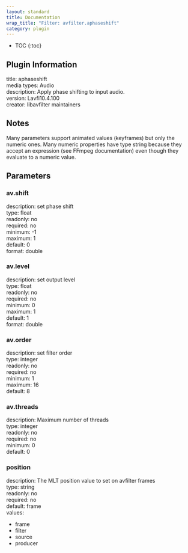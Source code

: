 ```yaml
---
layout: standard
title: Documentation
wrap_title: "Filter: avfilter.aphaseshift"
category: plugin
---
```

* TOC
{:toc}

## Plugin Information

title: aphaseshift  
media types:
Audio  
description: Apply phase shifting to input audio.  
version: Lavfi10.4.100  
creator: libavfilter maintainers  

## Notes

Many parameters support animated values (keyframes) but only the numeric ones. Many numeric properties have type string because they accept an expression (see FFmpeg documentation) even though they evaluate to a numeric value.

## Parameters

### av.shift

  
description:
set phase shift  
type: float  
readonly: no  
required: no  
minimum: -1  
maximum: 1  
default: 0  
format: double  

### av.level

  
description:
set output level  
type: float  
readonly: no  
required: no  
minimum: 0  
maximum: 1  
default: 1  
format: double  

### av.order

  
description:
set filter order  
type: integer  
readonly: no  
required: no  
minimum: 1  
maximum: 16  
default: 8  

### av.threads

  
description:
Maximum number of threads  
type: integer  
readonly: no  
required: no  
minimum: 0  
default: 0  

### position

  
description:
The MLT position value to set on avfilter frames  
type: string  
readonly: no  
required: no  
default: frame  
values:  

* frame
* filter
* source
* producer

